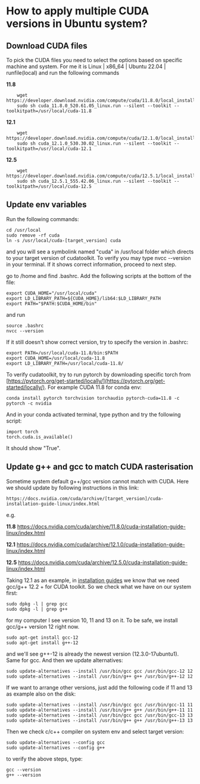 # How to apply multiple CUDA versions in Ubuntu system?

## Download CUDA files
 
 To pick the CUDA files you need to select the options based on specific machine and system. For me it is 
 Linux | x86_64 | Ubuntu 22.04 | runfile(local)
 and run the following commands

**11.8**

        wget https://developer.download.nvidia.com/compute/cuda/11.8.0/local_installers/cuda_11.8.0_520.61.05_linux.run
        sudo sh cuda_11.8.0_520.61.05_linux.run --silent --toolkit --toolkitpath=/usr/local/cuda-11.8

**12.1**
    
        wget https://developer.download.nvidia.com/compute/cuda/12.1.0/local_installers/cuda_12.1.0_530.30.02_linux.run
        sudo sh cuda_12.1.0_530.30.02_linux.run --silent --toolkit --toolkitpath=/usr/local/cuda-12.1
    
**12.5**

        wget https://developer.download.nvidia.com/compute/cuda/12.5.1/local_installers/cuda_12.5.1_555.42.06_linux.run
        sudo sh cuda_12.5.1_555.42.06_linux.run --silent --toolkit --toolkitpath=/usr/local/cuda-12.5


## Update env variables
Run the following commands:

    cd /usr/local
    sudo remove -rf cuda
    ln -s /usr/local/cuda-[target_version] cuda

and you will see a symbolink named "cuda" in /usr/local folder which directs to your target version of cudatoolkit. To verify you may type nvcc --version in your terminal. If it shows correct information, proceed to next step.

go to /home and find .bashrc.
Add the following scripts at the bottom of the file:

    export CUDA_HOME="/usr/local/cuda"
    export LD_LIBRARY_PATH=${CUDA_HOME}/lib64:$LD_LIBRARY_PATH
    export PATH="$PATH:$CUDA_HOME/bin"

and run 

    source .bashrc 
    nvcc --version

If it still doesn't show correct version, try to specify the version in .bashrc:
    
    export PATH=/usr/local/cuda-11.8/bin:$PATH
    export CUDA_HOME=/usr/local/cuda-11.8
    export LD_LIBRARY_PATH=/usr/local/cuda-11.8/

To verify cudatoolkit, try to run pytorch by downloading specific torch from [https://pytorch.org/get-started/locally/](https://pytorch.org/get-started/locally/). For example CUDA 11.8 for conda env:

    conda install pytorch torchvision torchaudio pytorch-cuda=11.8 -c pytorch -c nvidia

And in your conda activated terminal, type python and try the following script:

    import torch
    torch.cuda.is_available()

It should show "True".

## Update g++ and gcc to match CUDA rasterisation
Sometime system default g++/gcc version cannot match with CUDA. Here we should update by following instructions in this link:
    
    https://docs.nvidia.com/cuda/archive/[target_version]/cuda-installation-guide-linux/index.html

e.g.

**11.8** https://docs.nvidia.com/cuda/archive/11.8.0/cuda-installation-guide-linux/index.html

**12.1** https://docs.nvidia.com/cuda/archive/12.1.0/cuda-installation-guide-linux/index.html

**12.5** https://docs.nvidia.com/cuda/archive/12.5.0/cuda-installation-guide-linux/index.html

Taking 12.1 as an example, in [installation guides](https://docs.nvidia.com/cuda/archive/12.1.0/cuda-installation-guide-linux/index.html) we know that we need gcc/g++ 12.2 + for CUDA toolkit. So we check what we have on our system first:

    sudo dpkg -l | grep gcc
    sudo dpkg -l | grep g++

for my computer I see version 10, 11 and 13 on it. To be safe, we install gcc/g++ version 12 right now.
    
    sudo apt-get install gcc-12
    sudo apt-get install g++-12

and we'll see g++-12 is already the newest version (12.3.0-17ubuntu1). Same for gcc. And then we update alternatives:

    sudo update-alternatives --install /usr/bin/gcc gcc /usr/bin/gcc-12 12
    sudo update-alternatives --install /usr/bin/g++ g++ /usr/bin/g++-12 12

If we want to arrange other versions, just add the following code if 11 and 13 as example also on the disk:

    sudo update-alternatives --install /usr/bin/gcc gcc /usr/bin/gcc-11 11
    sudo update-alternatives --install /usr/bin/g++ g++ /usr/bin/g++-11 11
    sudo update-alternatives --install /usr/bin/gcc gcc /usr/bin/gcc-13 13
    sudo update-alternatives --install /usr/bin/g++ g++ /usr/bin/g++-13 13

Then we check c/c++ compiler on system env and select target version:
    
    sudo update-alternatives --config gcc
    sudo update-alternatives --config g++

to verify the above steps, type:

    gcc --version
    g++ --version

